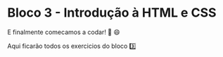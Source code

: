 # Bloco 3 - Introdução à HTML e CSS

E finalmente comecamos a codar! :rocket: :smile:

Aqui ficarão todos os exercicios do bloco :three:

